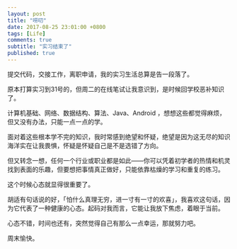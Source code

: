 ```yaml
---
layout: post
title: "唠叨"
date: 2017-08-25 23:01:00 +0800
tags: [Life]
comments: true
subtitle: "实习结束了"
published: true
---
```

提交代码，交接工作，离职申请，我的实习生活总算是告一段落了。

原本打算实习到31号的，但周二的在线笔试让我意识到，是时候回学校恶补知识了。

计算机基础、网络、数据结构、算法、Java、Android ，想想这些都觉得麻烦，但又没有办法，只能一点一点的学。

面对着这些根本学不完的知识，我时常感到绝望和怀疑，绝望是因为这无尽的知识海洋实在让我畏惧，怀疑是怀疑自己是不是选错了方向。

但又转念一想，任何一个行业或职业都是如此——你可以凭着初学者的热情和机灵找到表面的乐趣，但要想把事情真正做好，只能依靠枯燥的学习和重复的练习。

这个时候心态就显得很重要了。

胡适有句话说的好，「怕什么真理无穷，进一寸有一寸的欢喜」，我喜欢这句话，因为它代表了一种健康的心态。起码对我而言，它能让我放下焦虑，着眼于当前。

心态不错，时间也还有，突然觉得自己有那么一点幸运，那就努力吧。

周末愉快。